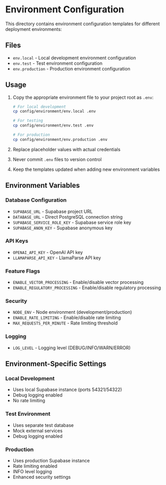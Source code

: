 # Environment Configuration

This directory contains environment configuration templates for different deployment environments:

## Files

- `env.local` - Local development environment configuration
- `env.test` - Test environment configuration
- `env.production` - Production environment configuration

## Usage

1. Copy the appropriate environment file to your project root as `.env`:
   ```bash
   # For local development
   cp config/environment/env.local .env

   # For testing
   cp config/environment/env.test .env

   # For production
   cp config/environment/env.production .env
   ```

2. Replace placeholder values with actual credentials
3. Never commit `.env` files to version control
4. Keep the templates updated when adding new environment variables

## Environment Variables

### Database Configuration
- `SUPABASE_URL` - Supabase project URL
- `DATABASE_URL` - Direct PostgreSQL connection string
- `SUPABASE_SERVICE_ROLE_KEY` - Supabase service role key
- `SUPABASE_ANON_KEY` - Supabase anonymous key

### API Keys
- `OPENAI_API_KEY` - OpenAI API key
- `LLAMAPARSE_API_KEY` - LlamaParse API key

### Feature Flags
- `ENABLE_VECTOR_PROCESSING` - Enable/disable vector processing
- `ENABLE_REGULATORY_PROCESSING` - Enable/disable regulatory processing

### Security
- `NODE_ENV` - Node environment (development/production)
- `ENABLE_RATE_LIMITING` - Enable/disable rate limiting
- `MAX_REQUESTS_PER_MINUTE` - Rate limiting threshold

### Logging
- `LOG_LEVEL` - Logging level (DEBUG/INFO/WARN/ERROR)

## Environment-Specific Settings

### Local Development
- Uses local Supabase instance (ports 54321/54322)
- Debug logging enabled
- No rate limiting

### Test Environment
- Uses separate test database
- Mock external services
- Debug logging enabled

### Production
- Uses production Supabase instance
- Rate limiting enabled
- INFO level logging
- Enhanced security settings 